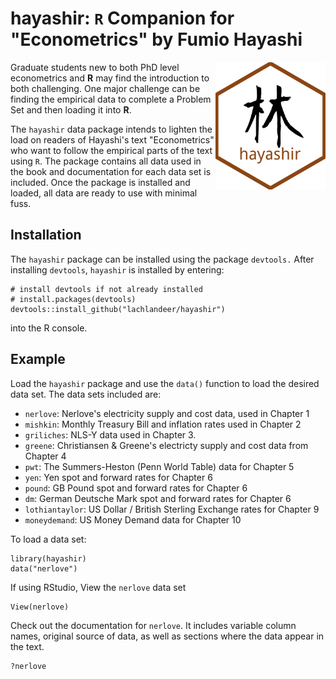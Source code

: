 # hayashir: `R` Companion for "Econometrics" by Fumio Hayashi

<img src="man/figures/hayashir.png" align="right" width="35%"/>


Graduate students new to both PhD level econometrics and **R** may find the introduction to both challenging.
One major challenge can be finding the empirical data to complete a Problem Set and then loading it into **R**.

The `hayashir` data package intends to lighten the load on readers of Hayashi's text "Econometrics" who want to follow the empirical parts of the text using `R`.
The package contains all data used in the book and  documentation for each data set is included.
Once the package is installed and loaded, all data are ready to use with minimal fuss.

## Installation

The `hayashir` package can be installed using the package `devtools.`
After installing `devtools`, `hayashir` is installed by entering:

```{r}
# install devtools if not already installed
# install.packages(devtools)
devtools::install_github("lachlandeer/hayashir")
```

into the R console.

## Example

Load the `hayashir` package and use the `data()` function to load the desired data set. The data sets included are:

* `nerlove`: Nerlove's electricity supply and cost data, used in Chapter 1
* `mishkin`: Monthly Treasury Bill and inflation rates used in Chapter 2
* `griliches`: NLS-Y data used in Chapter 3.
* `greene`: Christiansen & Greene's electricty supply and cost data from Chapter 4
* `pwt`: The Summers-Heston (Penn World Table) data for Chapter 5
* `yen`: Yen spot and forward rates for Chapter 6
* `pound`: GB Pound spot and forward rates for Chapter 6
* `dm`: German Deutsche Mark spot and forward rates for Chapter 6
* `lothiantaylor`: US Dollar / British Sterling Exchange rates for Chapter 9
* `moneydemand`: US Money Demand data for Chapter 10

To load a data set:

```{r}
library(hayashir)
data("nerlove")
```

If using RStudio, View the `nerlove` data set

```{r}
View(nerlove)
```

Check out the documentation for `nerlove`. It includes variable column names, original source of data, as well as sections where the data appear in the text.

```{r}
?nerlove
```
